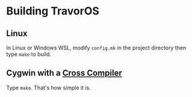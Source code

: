 Building TravorOS
=======

## Linux

In Linux or Windows WSL, modify `config.mk` in the project directory then type `make` to build.

## Cygwin with a [Cross Compiler][crosscompiler]

Type `make`. That's how simple it is.

[crosscompiler]: https://github.com/nativeos/i386-elf-toolchain/releases
